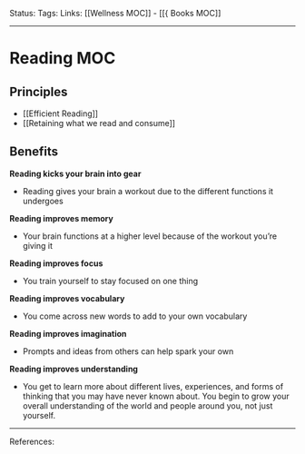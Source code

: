 Status:
Tags:
Links: [[Wellness MOC]] - [[{ Books MOC]]
___
# Reading MOC
## Principles
-  [[Efficient Reading]]
- [[Retaining what we read and consume]]

## Benefits
**Reading kicks your brain into gear**
-   Reading gives your brain a workout due to the different functions it undergoes
    
**Reading improves memory**
-   Your brain functions at a higher level because of the workout you’re giving it
    
**Reading improves focus**
-   You train yourself to stay focused on one thing
    
**Reading improves vocabulary**
-   You come across new words to add to your own vocabulary
    
**Reading improves imagination**
-   Prompts and ideas from others can help spark your own
    
**Reading improves understanding**
-   You get to learn more about different lives, experiences, and forms of thinking that you may have never known about. You begin to grow your overall understanding of the world and people around you, not just yourself.
___
References: